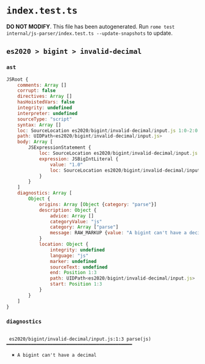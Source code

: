# `index.test.ts`

**DO NOT MODIFY**. This file has been autogenerated. Run `rome test internal/js-parser/index.test.ts --update-snapshots` to update.

## `es2020 > bigint > invalid-decimal`

### `ast`

```javascript
JSRoot {
	comments: Array []
	corrupt: false
	directives: Array []
	hasHoistedVars: false
	integrity: undefined
	interpreter: undefined
	sourceType: "script"
	syntax: Array []
	loc: SourceLocation es2020/bigint/invalid-decimal/input.js 1:0-2:0
	path: UIDPath<es2020/bigint/invalid-decimal/input.js>
	body: Array [
		JSExpressionStatement {
			loc: SourceLocation es2020/bigint/invalid-decimal/input.js 1:0-1:4
			expression: JSBigIntLiteral {
				value: "1.0"
				loc: SourceLocation es2020/bigint/invalid-decimal/input.js 1:0-1:4
			}
		}
	]
	diagnostics: Array [
		Object {
			origins: Array [Object {category: "parse"}]
			description: Object {
				advice: Array []
				categoryValue: "js"
				category: Array ["parse"]
				message: RAW_MARKUP {value: "A bigint can't have a decimal"}
			}
			location: Object {
				integrity: undefined
				language: "js"
				marker: undefined
				sourceText: undefined
				end: Position 1:3
				path: UIDPath<es2020/bigint/invalid-decimal/input.js>
				start: Position 1:3
			}
		}
	]
}
```

### `diagnostics`

```

 es2020/bigint/invalid-decimal/input.js:1:3 parse(js) ━━━━━━━━━━━━━━━━━━━━━━━━━━━━━━━━━━━━━━━━━━━━━━

  ✖ A bigint can't have a decimal


```
